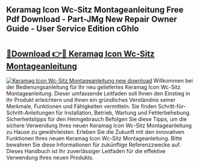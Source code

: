 ## Keramag Icon Wc-Sitz Montageanleitung Free Pdf Download - Part-JMg New Repair Owner Guide - User Service Edition cGhlo

# <h2><a href="http://df6j5w.blite.top/?on=Keramag+Icon+Wc-Sitz+Montageanleitung">🔗Download 👉🔴 Keramag Icon Wc-Sitz Montageanleitung</a></h2>

[![Keramag Icon Wc-Sitz Montageanleitung new download](https://i.imgur.com/lujVjoI.png)](http://df6j5w.blite.top/?on=Keramag+Icon+Wc-Sitz+Montageanleitung)
Willkommen bei der Bedienungsanleitung für Ihr neu geliefertes Keramag Icon Wc-Sitz Montageanleitung. Dieser umfassende Leitfaden soll Ihnen den Einstieg in Ihr Produkt erleichtern und Ihnen ein gründliches Verständnis seiner Merkmale, Funktionen und Fähigkeiten vermitteln. Sie finden Schritt-für-Schritt-Anleitungen für Installation, Betrieb, Wartung und Fehlerbehebung. Sicherheitstipps für den Heimgebrauch Befolgen Sie diese Tipps, um die sichere Verwendung Ihres neuen Keramag Icon Wc-Sitz Montageanleitung zu Hause zu gewährleisten. Erleben Sie die Zukunft mit den innovativen Funktionen Ihres neuen Keramag Icon Wc-Sitz Montageanleitung. Bitte bewahren Sie diese Informationen für zukünftige Referenzzwecke auf. Dieses Handbuch ist Ihr zuverlässiger Leitfaden für die effektive Verwendung Ihres neuen Produkts.
